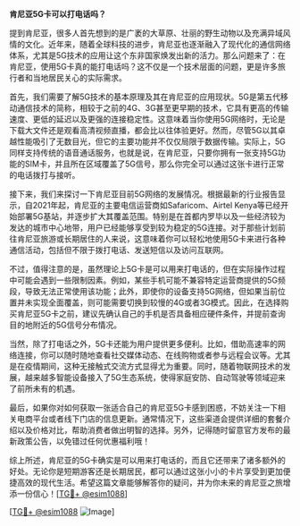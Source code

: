 **肯尼亚5G卡可以打电话吗？**

提到肯尼亚，很多人首先想到的是广袤的大草原、壮丽的野生动物以及充满异域风情的文化。近年来，随着全球科技的进步，肯尼亚也逐渐融入了现代化的通信网络体系，尤其是5G技术的应用让这个东非国家焕发出新的活力。那么问题来了：在肯尼亚，使用5G卡真的能打电话吗？这不仅是一个技术层面的问题，更是许多旅行者和当地居民关心的实际需求。

首先，我们需要了解5G技术的基本原理及其在肯尼亚的应用现状。5G是第五代移动通信技术的简称，相较于之前的4G、3G甚至更早期的技术，它具有更高的传输速度、更低的延迟以及更强的连接稳定性。这意味着当你使用5G网络时，无论是下载大文件还是观看高清视频直播，都会比以往体验更好。然而，尽管5G以其卓越性能吸引了无数目光，但它的主要功能并不仅仅局限于数据传输。实际上，5G同样支持传统的语音通话服务，也就是说，在肯尼亚，只要你拥有一张支持5G功能的SIM卡，并且所在区域覆盖了5G信号，那么你完全可以通过这张卡进行正常的电话拨打与接听。

接下来，我们来探讨一下肯尼亚目前5G网络的发展情况。根据最新的行业报告显示，自2021年起，肯尼亚的主要电信运营商如Safaricom、Airtel Kenya等已经开始部署5G基站，并逐步扩大其覆盖范围。特别是在首都内罗毕以及一些经济较为发达的城市中心地带，用户已经能够享受到较为稳定的5G连接。对于那些计划前往肯尼亚旅游或长期居住的人来说，这意味着你可以轻松地使用5G卡来进行各种通信活动，包括但不限于拨打电话、发送短信以及访问互联网。

不过，值得注意的是，虽然理论上5G卡是可以用来打电话的，但在实际操作过程中可能会遇到一些限制因素。例如，某些手机可能不兼容特定运营商提供的5G频段，导致无法正常使用该功能；此外，即使你的设备支持5G网络，但如果当前位置并未实现全面覆盖，则可能需要切换到较慢的4G或者3G模式。因此，在选择购买肯尼亚5G卡之前，建议先确认自己的手机是否具备相应硬件条件，并提前查询目的地附近的5G信号分布情况。

当然，除了打电话之外，5G卡还能为用户提供更多便利。比如，借助高速率的网络连接，你可以随时随地查看社交媒体动态、在线购物或者参与远程会议等。尤其是在疫情期间，这种无接触式交流方式显得尤为重要。同时，随着物联网技术的发展，越来越多智能设备接入了5G生态系统，使得家庭安防、自动驾驶等领域迎来了前所未有的机遇。

最后，如果你对如何获取一张适合自己的肯尼亚5G卡感到困惑，不妨关注一下相关电商平台或者线下门店的信息更新。通常情况下，这些渠道会提供详细的套餐介绍以及价格对比，帮助消费者做出明智的选择。另外，记得随时留意官方发布的最新政策公告，以免错过任何优惠福利哦！

综上所述，肯尼亚的5G卡确实是可以用来打电话的，而且它还带来了诸多额外的好处。无论你是短期游客还是长期居民，都可以通过这张小小的卡片享受到更加便捷高效的现代生活。希望这篇文章能够解答你的疑问，并为你未来的肯尼亚之旅增添一份信心！[[TG💪+ @esim1088](https://t.me/s/esim1088)]

[[TG💪+ @esim1088](https://t.me/s/esim1088) ![Image](https://i.postimg.cc/4NQfJmqS/Snipaste-2025-05-13-00-14-12.png)]